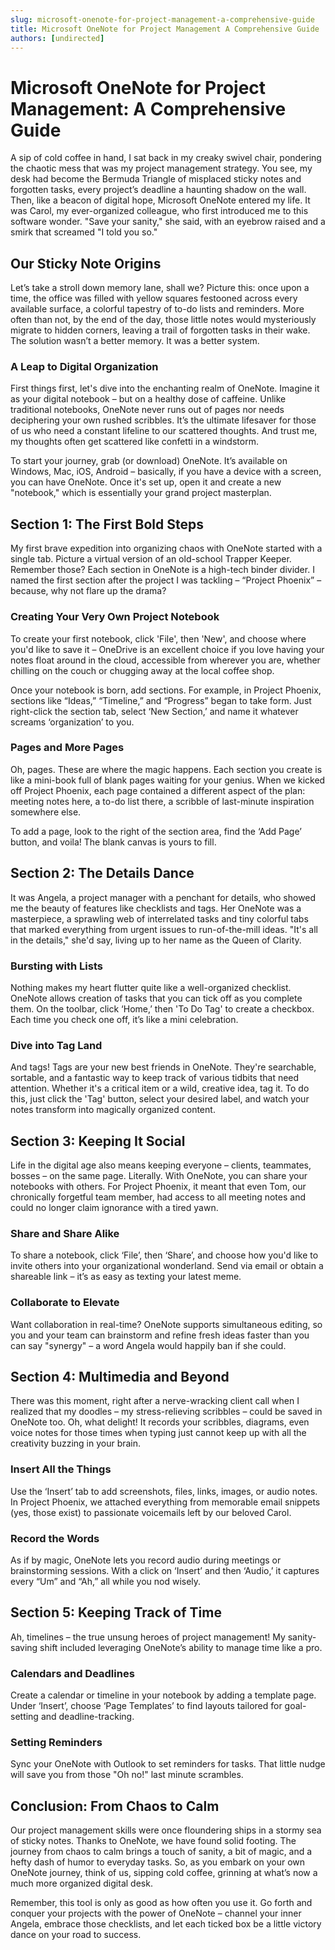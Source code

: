 ```yaml
---
slug: microsoft-onenote-for-project-management-a-comprehensive-guide
title: Microsoft OneNote for Project Management A Comprehensive Guide
authors: [undirected]
---
```



# Microsoft OneNote for Project Management: A Comprehensive Guide

A sip of cold coffee in hand, I sat back in my creaky swivel chair, pondering the chaotic mess that was my project management strategy. You see, my desk had become the Bermuda Triangle of misplaced sticky notes and forgotten tasks, every project’s deadline a haunting shadow on the wall. Then, like a beacon of digital hope, Microsoft OneNote entered my life. It was Carol, my ever-organized colleague, who first introduced me to this software wonder. "Save your sanity," she said, with an eyebrow raised and a smirk that screamed "I told you so."

## Our Sticky Note Origins

Let’s take a stroll down memory lane, shall we? Picture this: once upon a time, the office was filled with yellow squares festooned across every available surface, a colorful tapestry of to-do lists and reminders. More often than not, by the end of the day, those little notes would mysteriously migrate to hidden corners, leaving a trail of forgotten tasks in their wake. The solution wasn’t a better memory. It was a better system.

### A Leap to Digital Organization

First things first, let's dive into the enchanting realm of OneNote. Imagine it as your digital notebook – but on a healthy dose of caffeine. Unlike traditional notebooks, OneNote never runs out of pages nor needs deciphering your own rushed scribbles. It’s the ultimate lifesaver for those of us who need a constant lifeline to our scattered thoughts. And trust me, my thoughts often get scattered like confetti in a windstorm.

To start your journey, grab (or download) OneNote. It’s available on Windows, Mac, iOS, Android – basically, if you have a device with a screen, you can have OneNote. Once it's set up, open it and create a new "notebook," which is essentially your grand project masterplan. 

## Section 1: The First Bold Steps

My first brave expedition into organizing chaos with OneNote started with a single tab. Picture a virtual version of an old-school Trapper Keeper. Remember those? Each section in OneNote is a high-tech binder divider. I named the first section after the project I was tackling – “Project Phoenix” – because, why not flare up the drama?

### Creating Your Very Own Project Notebook

To create your first notebook, click 'File', then 'New', and choose where you'd like to save it – OneDrive is an excellent choice if you love having your notes float around in the cloud, accessible from wherever you are, whether chilling on the couch or chugging away at the local coffee shop.

Once your notebook is born, add sections. For example, in Project Phoenix, sections like “Ideas,” “Timeline,” and “Progress” began to take form. Just right-click the section tab, select ‘New Section,’ and name it whatever screams ‘organization’ to you.

### Pages and More Pages

Oh, pages. These are where the magic happens. Each section you create is like a mini-book full of blank pages waiting for your genius. When we kicked off Project Phoenix, each page contained a different aspect of the plan: meeting notes here, a to-do list there, a scribble of last-minute inspiration somewhere else.

To add a page, look to the right of the section area, find the ‘Add Page’ button, and voila! The blank canvas is yours to fill. 

## Section 2: The Details Dance

It was Angela, a project manager with a penchant for details, who showed me the beauty of features like checklists and tags. Her OneNote was a masterpiece, a sprawling web of interrelated tasks and tiny colorful tabs that marked everything from urgent issues to run-of-the-mill ideas. "It's all in the details," she'd say, living up to her name as the Queen of Clarity.

### Bursting with Lists

Nothing makes my heart flutter quite like a well-organized checklist. OneNote allows creation of tasks that you can tick off as you complete them. On the toolbar, click ‘Home,’ then 'To Do Tag' to create a checkbox. Each time you check one off, it’s like a mini celebration.

### Dive into Tag Land

And tags! Tags are your new best friends in OneNote. They're searchable, sortable, and a fantastic way to keep track of various tidbits that need attention. Whether it's a critical item or a wild, creative idea, tag it. To do this, just click the 'Tag' button, select your desired label, and watch your notes transform into magically organized content.

## Section 3: Keeping It Social

Life in the digital age also means keeping everyone – clients, teammates, bosses – on the same page. Literally. With OneNote, you can share your notebooks with others. For Project Phoenix, it meant that even Tom, our chronically forgetful team member, had access to all meeting notes and could no longer claim ignorance with a tired yawn.

### Share and Share Alike

To share a notebook, click ‘File’, then ‘Share’, and choose how you'd like to invite others into your organizational wonderland. Send via email or obtain a shareable link – it’s as easy as texting your latest meme.

### Collaborate to Elevate

Want collaboration in real-time? OneNote supports simultaneous editing, so you and your team can brainstorm and refine fresh ideas faster than you can say "synergy" – a word Angela would happily ban if she could.

## Section 4: Multimedia and Beyond

There was this moment, right after a nerve-wracking client call when I realized that my doodles – my stress-relieving scribbles – could be saved in OneNote too. Oh, what delight! It records your scribbles, diagrams, even voice notes for those times when typing just cannot keep up with all the creativity buzzing in your brain.

### Insert All the Things

Use the ‘Insert’ tab to add screenshots, files, links, images, or audio notes. In Project Phoenix, we attached everything from memorable email snippets (yes, those exist) to passionate voicemails left by our beloved Carol.

### Record the Words

As if by magic, OneNote lets you record audio during meetings or brainstorming sessions. With a click on ‘Insert’ and then ‘Audio,’ it captures every “Um” and “Ah,” all while you nod wisely.

## Section 5: Keeping Track of Time

Ah, timelines – the true unsung heroes of project management! My sanity-saving shift included leveraging OneNote’s ability to manage time like a pro. 

### Calendars and Deadlines

Create a calendar or timeline in your notebook by adding a template page. Under ‘Insert’, choose ‘Page Templates’ to find layouts tailored for goal-setting and deadline-tracking.

### Setting Reminders

Sync your OneNote with Outlook to set reminders for tasks. That little nudge will save you from those "Oh no!" last minute scrambles.

## Conclusion: From Chaos to Calm

Our project management skills were once floundering ships in a stormy sea of sticky notes. Thanks to OneNote, we have found solid footing. The journey from chaos to calm brings a touch of sanity, a bit of magic, and a hefty dash of humor to everyday tasks. So, as you embark on your own OneNote journey, think of us, sipping cold coffee, grinning at what’s now a much more organized digital desk.

Remember, this tool is only as good as how often you use it. Go forth and conquer your projects with the power of OneNote – channel your inner Angela, embrace those checklists, and let each ticked box be a little victory dance on your road to success.